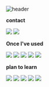 ![header](https://capsule-render.vercel.app/api?type=rounded&color=timeGradient&text=Welcome%20to%20imratatouille's%20GitHub%20👋&animation=twinkling&fontSize=40&fontAlignY=50&fontAlign=50&height=180)

<p><strong>contact</strong></p>
  <div>
    <a href="https://www.instagram.com/geek._.hyun/" target="_blank"><img src="https://img.shields.io/badge/Instagram-E4405F?style=for-the-bedge&logo=instagram&logoColor=white"/></a>
    <a href="mailto:kihyun0hansei@gmail.com"><img src="https://img.shields.io/badge/Gmail-EA4335?style=for-the-bedge&logo=gmail&logoColor=white"/></a>
  </div>

<p><strong>Once I've used</strong></p>
  <div>
    <img src="https://img.shields.io/badge/Python-3776AB?style=for-the-bedge&logo=python&logoColor=white"/>
    <img src="https://img.shields.io/badge/HTML5-E34F26?style=for-the-bedge&logo=html5&logoColor=white"/>
    <img src="https://img.shields.io/badge/CSS3-1572B6?style=for-the-bedge&logo=CSS3&logoColor=white"/>
    <img src="https://img.shields.io/badge/JavaScript-F7DF1E?style=for-the-bedge&logo=javascript&logoColor=white"/>
    <img src="https://img.shields.io/badge/C-A8B9CC?style=for-the-bedge&logo=c&logoColor=white"/>
  </div>
 
<p><strong>plan to learn</strong></p>
  <div>
    <img src="https://img.shields.io/badge/c#-512BD4?style=for-the-bedge&logo=c#&logoColor=white"/>
    <img src="https://img.shields.io/badge/fastapi-009688?style=for-the-bedge&logo=fastapi&logoColor=white"/>
    <img src="https://img.shields.io/badge/docker-2496ED?style=for-the-bedge&logo=docker&logoColor=white"/>
    <img src="https://img.shields.io/badge/mysql-4479A1?style=for-the-bedge&logo=mysql&logoColor=white"/>
    <img src="https://img.shields.io/badge/blazor-512BD4?style=for-the-bedge&logo=blazor&logoColor=white"/>
  </div>

